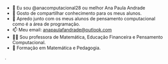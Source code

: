 - 👋 Eu sou @anacomputacional28 ou melhor Ana Paula Andrade
- 👀 Gosto de compartilhar conhecimento para os meus alunos.
- 🌱 Apredo junto com os meus alunos de pensamento computacional como é a área de programação.
- 📫 Meu email: anapaulafandrade@outlook.com
- 👱‍♀️ Sou professora de Matemática, Educação Financeira e Pensamento Computacional.
-  🧭  Formação em Matemática e Pedagogia.
<!---
anacomputacional28/anacomputacional28 is a ✨ special ✨ repository because its `README.md` (this file) appears on your GitHub profile.
You can click the Preview link to take a look at your changes.
--->
.
